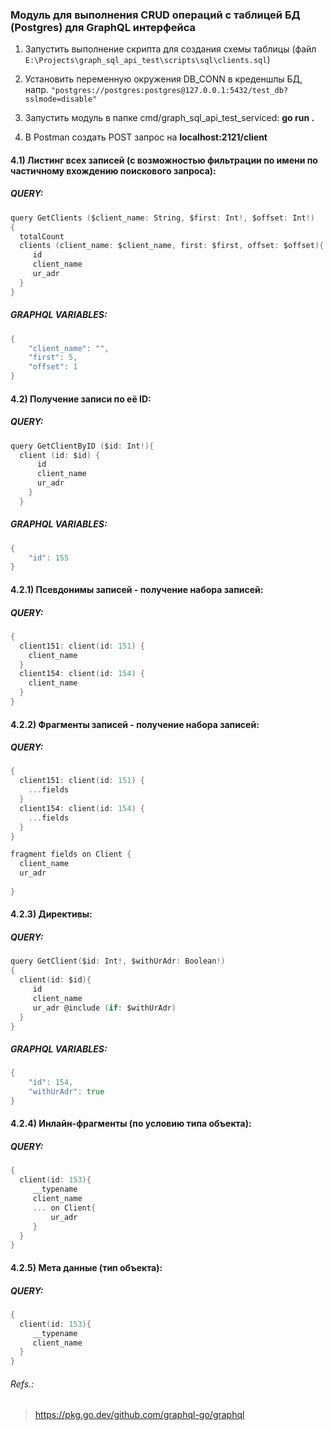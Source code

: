 ### Модуль для выполнения CRUD операций с таблицей БД (Postgres) для GraphQL интерфейса

1) Запустить выполнение скрипта для создания схемы таблицы (файл `E:\Projects\graph_sql_api_test\scripts\sql\clients.sql`)
2) Установить переменную окружения DB_CONN в креденшлы БД, напр. `"postgres://postgres:postgres@127.0.0.1:5432/test_db?sslmode=disable"`
3) Запустить модуль в папке cmd/graph_sql_api_test_serviced:
   **go run .**

4) В Postman создать POST запрос на **localhost:2121/client**


#### 4.1) Листинг всех записей (c возможностью фильтрации по имени по частичному вхождению поискового запроса):

##### QUERY:
```go
query GetClients ($client_name: String, $first: Int!, $offset: Int!)
{
  totalCount
  clients (client_name: $client_name, first: $first, offset: $offset){
     id
     client_name
     ur_adr
  }
}
```


##### GRAPHQL VARIABLES:
```go
{
    "client_name": "",
    "first": 5,
    "offset": 1
}
```


#### 4.2) Получение записи по её ID:

##### QUERY:
```go
query GetClientByID ($id: Int!){
  client (id: $id) {
      id
      client_name
      ur_adr
    }
  }
```

##### GRAPHQL VARIABLES:
```go
{
    "id": 155
}
```

#### 4.2.1) Псевдонимы записей - получение набора записей:

##### QUERY:
```go
{
  client151: client(id: 151) {
    client_name
  }
  client154: client(id: 154) {
    client_name
  }
}
```

#### 4.2.2) Фрагменты записей - получение набора записей:

##### QUERY:
```go
{
  client151: client(id: 151) {
    ...fields
  }
  client154: client(id: 154) {
    ...fields
  }
}

fragment fields on Client {
  client_name
  ur_adr
  
}
```

#### 4.2.3) Директивы:

##### QUERY:
```go
query GetClient($id: Int!, $withUrAdr: Boolean!)
{
  client(id: $id){
     id
     client_name
     ur_adr @include (if: $withUrAdr)
  }
}
```

##### GRAPHQL VARIABLES:
```go
{
    "id": 154,
    "withUrAdr": true
}
```

#### 4.2.4) Инлайн-фрагменты (по условию типа объекта):

##### QUERY:
```go
{
  client(id: 153){
     __typename
     client_name
     ... on Client{
         ur_adr
     }
  }
}

```

#### 4.2.5) Мета данные (тип объекта):

##### QUERY:
```go
{
  client(id: 153){
     __typename
     client_name
  }
}

```


###### Refs.:

> https://pkg.go.dev/github.com/graphql-go/graphql
